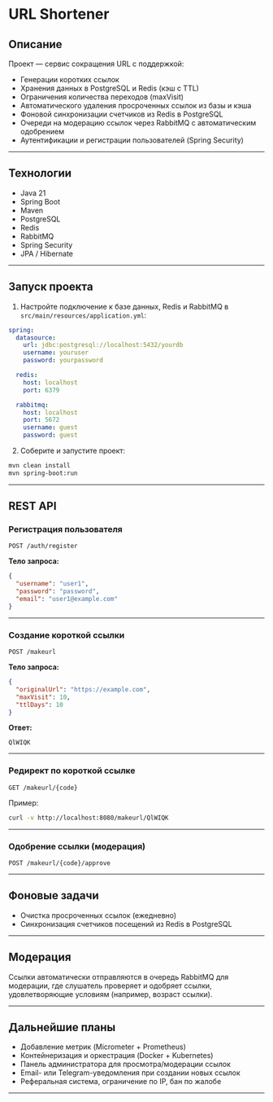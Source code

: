
# URL Shortener

## Описание

Проект — сервис сокращения URL с поддержкой:

- Генерации коротких ссылок
- Хранения данных в PostgreSQL и Redis (кэш с TTL)
- Ограничения количества переходов (maxVisit)
- Автоматического удаления просроченных ссылок из базы и кэша
- Фоновой синхронизации счетчиков из Redis в PostgreSQL
- Очереди на модерацию ссылок через RabbitMQ с автоматическим одобрением
- Аутентификации и регистрации пользователей (Spring Security)

---

## Технологии

- Java 21
- Spring Boot
- Maven
- PostgreSQL
- Redis
- RabbitMQ
- Spring Security
- JPA / Hibernate

---

## Запуск проекта

1. Настройте подключение к базе данных, Redis и RabbitMQ в `src/main/resources/application.yml`:

```yaml
spring:
  datasource:
    url: jdbc:postgresql://localhost:5432/yourdb
    username: youruser
    password: yourpassword

  redis:
    host: localhost
    port: 6379

  rabbitmq:
    host: localhost
    port: 5672
    username: guest
    password: guest
```

2. Соберите и запустите проект:

```bash
mvn clean install
mvn spring-boot:run
```

---

## REST API

### Регистрация пользователя

`POST /auth/register`

**Тело запроса:**

```json
{
  "username": "user1",
  "password": "password",
  "email": "user1@example.com"
}
```

---

### Создание короткой ссылки

`POST /makeurl`

**Тело запроса:**

```json
{
  "originalUrl": "https://example.com",
  "maxVisit": 10,
  "ttlDays": 10
}
```

**Ответ:**

```
QlWIQK
```

---

### Редирект по короткой ссылке

`GET /makeurl/{code}`

Пример:

```bash
curl -v http://localhost:8080/makeurl/QlWIQK
```

---

### Одобрение ссылки (модерация)

`POST /makeurl/{code}/approve`

---

## Фоновые задачи

- Очистка просроченных ссылок (ежедневно)
- Синхронизация счетчиков посещений из Redis в PostgreSQL

---

## Модерация

Ссылки автоматически отправляются в очередь RabbitMQ для модерации, где слушатель проверяет и одобряет ссылки, удовлетворяющие условиям (например, возраст ссылки).

---

## Дальнейшие планы

- Добавление метрик (Micrometer + Prometheus)
- Контейнеризация и оркестрация (Docker + Kubernetes)
- Панель администратора для просмотра/модерации ссылок
- Email- или Telegram-уведомления при создании новых ссылок
- Реферальная система, ограничение по IP, бан по жалобе

---
